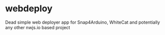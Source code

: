 # webdeploy
Dead simple web deployer app for Snap4Arduino, WhiteCat and potentially any other nwjs.io based project

